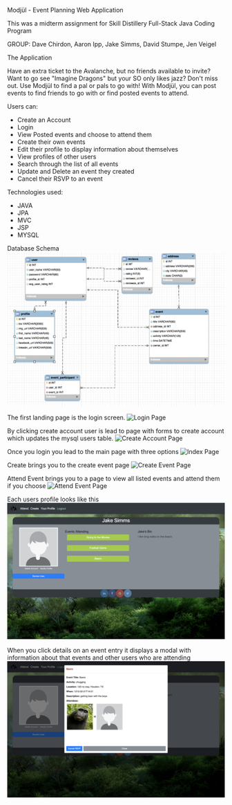 Modjül  - Event Planning Web Application

This was a midterm assignment for Skill Distillery Full-Stack Java Coding Program

GROUP: Dave Chirdon, Aaron Ipp, Jake Simms, David Stumpe, Jen Veigel

The Application

Have an extra ticket to the Avalanche, but no friends available to invite? Want to go see "Imagine Dragons" but your SO only likes jazz? Don't miss out. Use Modjül to find a pal or pals to go with! With Modjül, you can post events to find friends to go with or find posted events to attend.

Users can:
 - Create an Account
 - Login
 - View Posted events and choose to attend them
 - Create their own events
 - Edit their profile to display information about themselves
 - View profiles of other users
 - Search through the list of all events
 - Update and Delete an event they created
 - Cancel their RSVP to an event

Technologies used:
 - JAVA		
 - JPA
 - MVC
 - JSP
 - MYSQL

Database Schema
![Database Schema](screenshots/databaseSchema.png)

The first landing page is the login screen.
![Login Page](screenshots/loginPage.png)

By clicking create account user is lead to page with forms to create account
which updates the mysql users table.
![Create Account Page](screenshots/createAccountPage.png)

Once you login you lead to the main page with three options
![Index Page](screenshots/indexPage.png)

Create brings you to the create event page
![Create Event Page](screenshots/createEventPage.png)

Attend Event brings you to a page to view all listed events and attend them if you choose
![Attend Event Page](screenshots/attendEventPage.png)

Each users profile looks like this
![Profile Page](screenshots/profilePage.png)

When you click details on an event entry it displays a modal with information about that events and other users
who are attending
![Event Details Page](screenshots/eventDetails.png)
